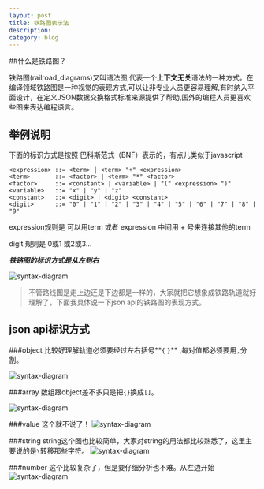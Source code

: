 ```yaml
---
layout: post
title: 铁路图表示法
description: 
category: blog
---
```


##什么是铁路图？

铁路图(railroad_diagrams)又叫语法图,代表一个**上下文无关**语法的一种方式。在编译领域铁路图是一种视觉的表现方式,可以让非专业人员更容易理解,有时纳入平面设计，在定义JSON数据交换格式标准来源提供了帮助,国外的编程人员更喜欢些图来表达编程语言。

## 举例说明

下面的标识方式是按照 巴科斯范式（BNF）表示的，有点儿类似于javascript

	<expression> ::= <term> | <term> "+" <expression>
	<term>       ::= <factor> | <term> "*" <factor>
	<factor>     ::= <constant> | <variable> | "(" <expression> ")"
	<variable>   ::= "x" | "y" | "z" 
	<constant>   ::= <digit> | <digit> <constant>
	<digit>      ::= "0" | "1" | "2" | "3" | "4" | "5" | "6" | "7" | "8" | "9"

expression规则是 可以用term 或者 expression 中间用 + 号来连接其他的term
	
digit 规则是 0或1 或2或3...

***铁路图的标识方式是从左到右***

![syntax-diagram](http://bond.qiniudn.com/Syntax%20diagram_20141014_13057736951651465_000.png)

> 不管路线图是走上边还是下边都是一样的，大家就把它想象成铁路轨道就好理解了，下面我具体说一下json api的铁路图的表现方式。
 

## json api标识方式

###object
比较好理解轨道必须要经过左右括号**`{` `}`** ,每对值都必须要用`,`分割。

![syntax-diagram](http://bond.qiniudn.com/JSON_20141014_13057735204924733_000.gif)

###array
数组跟object差不多只是把`{}`换成`[]`。

![syntax-diagram](http://bond.qiniudn.com/JSON_20141014_13057735206208733_000.gif)

###value
这个就不说了！
![syntax-diagram](http://bond.qiniudn.com/JSON_20141014_13057735207868733_000.gif)

###string
string这个图也比较简单，大家对string的用法都比较熟悉了，这里主要说的是`\`转移那些字符。
![syntax-diagram](http://bond.qiniudn.com/JSON_20141014_13057735210088733_000.gif)

###number
这个比较复杂了，但是要仔细分析也不难。从左边开始
![syntax-diagram](http://bond.qiniudn.com/JSON_20141014_13057735212342733_000.gif)


